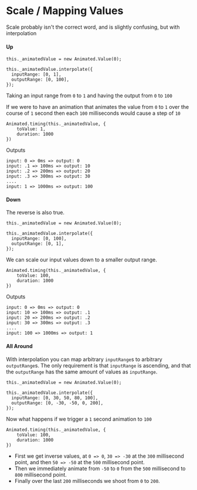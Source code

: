 # Scale / Mapping Values

Scale probably isn't the correct word, and is slightly confusing, but with interpolation  

#### Up

```
this._animatedValue = new Animated.Value(0);

this._animatedValue.interpolate({
  inputRange: [0, 1],
  outputRange: [0, 100],
});
```

Taking an input range from `0` to `1` and having the output from `0` to `100`

If we were to have an animation that animates the value from `0` to `1` over the course of `1` second then each `100` milliseconds would cause a step of `10`

```
Animated.timing(this._animatedValue, {
	toValue: 1,
	duration: 1000
})

```

Outputs
```
input: 0 => 0ms => output: 0
input: .1 => 100ms => output: 10
input: .2 => 200ms => output: 20
input: .3 => 300ms => output: 30
....
input: 1 => 1000ms => output: 100

```

#### Down

The reverse is also true. 

```
this._animatedValue = new Animated.Value(0);

this._animatedValue.interpolate({
  inputRange: [0, 100],
  outputRange: [0, 1],
});
```
We can scale our input values down to a smaller output range.

```
Animated.timing(this._animatedValue, {
	toValue: 100,
	duration: 1000
})

```

Outputs
```
input: 0 => 0ms => output: 0
input: 10 => 100ms => output: .1
input: 20 => 200ms => output: .2
input: 30 => 300ms => output: .3
....
input: 100 => 1000ms => output: 1

```

#### All Around

With interpolation you can map arbitrary `inputRange`s to arbitrary `outputRange`s. The only requirement is that `inputRange` is ascending, and that the `outputRange` has the same amount of values as `inputRange`.

```
this._animatedValue = new Animated.Value(0);

this._animatedValue.interpolate({
  inputRange: [0, 30, 50, 80, 100],
  outputRange: [0, -30, -50, 0, 200],
});
```

Now what happens if we trigger a `1` second animation to `100`

```
Animated.timing(this._animatedValue, {
	toValue: 100,
	duration: 1000
})

```

* First we get inverse values, at `0 => 0`, `30 => -30` at the `300` millisecond point, and then `50 => -50` at the `500` millisecond point.
* Then we immediately animate from `-50` to `0` from the `500` millisecond to `800` millisecond point.
* Finally over the last `200` milliseconds we shoot from `0` to `200`.





